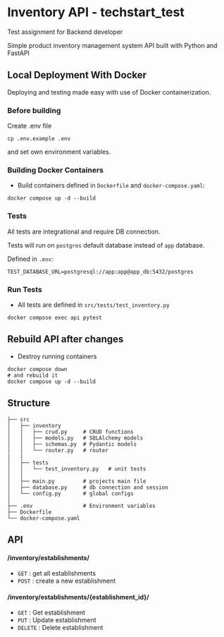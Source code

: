 # Inventory API - techstart_test

Test assignment for Backend developer 

Simple product inventory management system API built with Python and FastAPI

## Local Deployment With Docker

Deploying and testing made easy with use of Docker containerization.

### Before building

Create .env file

`cp .env.example .env`  

and set own environment variables.

### Building Docker Containers
- Build containers defined in `Dockerfile` and `docker-compose.yaml`:
```shell
docker compose up -d --build
```

### Tests
All tests are integrational and require DB connection. 

Tests will run on `postgres` default database instead of `app` database.

Defined in `.env`:

```shell
TEST_DATABASE_URL=postgresql://app:app@app_db:5432/postgres
```

### Run Tests
- All tests are defined in `src/tests/test_inventory.py`
```shell
docker compose exec api pytest
```

## Rebuild API after changes
- Destroy running containers
```shell
docker compose down
# and rebuild it
docker compose up -d --build
```


## Structure
```
├── src
│   ├── inventory               
│   │   ├── crud.py     # CRUD functions
│   │   ├── models.py   # SQLAlchemy models
│   │   ├── schemas.py  # Pydantic models
│   │   └── router.py   # router
|   |
│   ├── tests
│   │   └── test_inventory.py   # unit tests 
│   │ 
│   ├── main.py         # projects main file 
│   ├── database.py     # db connection and session
│   └── config.py       # global configs
│  
├── .env                # Environment variables
├── Dockerfile                 
└── docker-compose.yaml         
```

## API

#### /inventory/establishments/
* `GET` : get all establishments
* `POST` : create a new establishment

#### /inventory/establishments/{establishment_id}/
* `GET` : Get establishment
* `PUT` : Update establishment
* `DELETE` : Delete establishment
